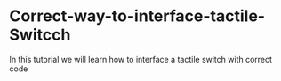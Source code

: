 # Correct-way-to-interface-tactile-Switcch
In this tutorial we will learn how to interface a tactile switch with correct code
